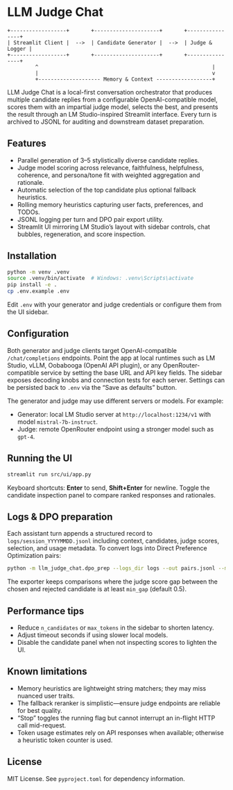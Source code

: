 # LLM Judge Chat

```
+------------------+       +---------------------+       +----------------+
| Streamlit Client |  -->  | Candidate Generator |  -->  | Judge & Logger |
+------------------+       +---------------------+       +----------------+
         ^                                                        |
         |                                                        v
         +-------------------- Memory & Context ------------------+
```

LLM Judge Chat is a local-first conversation orchestrator that produces multiple
candidate replies from a configurable OpenAI-compatible model, scores them with
an impartial judge model, selects the best, and presents the result through an
LM Studio-inspired Streamlit interface. Every turn is archived to JSONL for
auditing and downstream dataset preparation.

## Features

* Parallel generation of 3–5 stylistically diverse candidate replies.
* Judge model scoring across relevance, faithfulness, helpfulness, coherence,
  and persona/tone fit with weighted aggregation and rationale.
* Automatic selection of the top candidate plus optional fallback heuristics.
* Rolling memory heuristics capturing user facts, preferences, and TODOs.
* JSONL logging per turn and DPO pair export utility.
* Streamlit UI mirroring LM Studio’s layout with sidebar controls, chat
  bubbles, regeneration, and score inspection.

## Installation

```bash
python -m venv .venv
source .venv/bin/activate  # Windows: .venv\Scripts\activate
pip install -e .
cp .env.example .env
```

Edit `.env` with your generator and judge credentials or configure them from
the UI sidebar.

## Configuration

Both generator and judge clients target OpenAI-compatible `/chat/completions`
endpoints. Point the app at local runtimes such as LM Studio, vLLM, Oobabooga
(OpenAI API plugin), or any OpenRouter-compatible service by setting the base
URL and API key fields. The sidebar exposes decoding knobs and connection tests
for each server. Settings can be persisted back to `.env` via the “Save as
defaults” button.

The generator and judge may use different servers or models. For example:

* Generator: local LM Studio server at `http://localhost:1234/v1` with model
  `mistral-7b-instruct`.
* Judge: remote OpenRouter endpoint using a stronger model such as `gpt-4`.

## Running the UI

```bash
streamlit run src/ui/app.py
```

Keyboard shortcuts: **Enter** to send, **Shift+Enter** for newline. Toggle the
candidate inspection panel to compare ranked responses and rationales.

## Logs & DPO preparation

Each assistant turn appends a structured record to `logs/session_YYYYMMDD.jsonl`
including context, candidates, judge scores, selection, and usage metadata. To
convert logs into Direct Preference Optimization pairs:

```bash
python -m llm_judge_chat.dpo_prep --logs_dir logs --out pairs.jsonl --min_gap 0.5
```

The exporter keeps comparisons where the judge score gap between the chosen and
rejected candidate is at least `min_gap` (default 0.5).

## Performance tips

* Reduce `n_candidates` or `max_tokens` in the sidebar to shorten latency.
* Adjust timeout seconds if using slower local models.
* Disable the candidate panel when not inspecting scores to lighten the UI.

## Known limitations

* Memory heuristics are lightweight string matchers; they may miss nuanced
  user traits.
* The fallback reranker is simplistic—ensure judge endpoints are reliable for
  best quality.
* “Stop” toggles the running flag but cannot interrupt an in-flight HTTP call
  mid-request.
* Token usage estimates rely on API responses when available; otherwise a
  heuristic token counter is used.

## License

MIT License. See `pyproject.toml` for dependency information.
